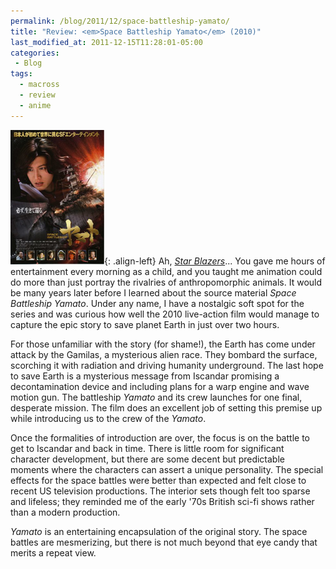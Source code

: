 ```yaml
---
permalink: /blog/2011/12/space-battleship-yamato/
title: "Review: <em>Space Battleship Yamato</em> (2010)"
last_modified_at: 2011-12-15T11:28:01-05:00
categories:
 - Blog
tags:
  - macross
  - review
  - anime
---
```


![Space Battleship Yamato (2010)](/assets/images/reviews/space-battleship-yamato-2010.jpg){: .align-left}
Ah, _[Star Blazers](http://en.wikipedia.org/wiki/Star_Blazers)_... You gave me hours of entertainment every morning as a
child, and you taught me animation could do more than just portray the rivalries of anthropomorphic animals. It would be
many years later before I learned about the source material _Space Battleship Yamato_. Under any name, I have a nostalgic
soft spot for the series and was curious how well the 2010 live-action film would manage to capture the epic story to
save planet Earth in just over two hours.

For those unfamiliar with the story (for shame!), the Earth has come under attack by the Gamilas, a mysterious alien
race. They bombard the surface, scorching it with radiation and driving humanity underground. The last hope to save
Earth is a mysterious message from Iscandar promising a decontamination device and including plans for a warp engine and
wave motion gun. The battleship _Yamato_ and its crew launches for one final, desperate mission. The film does an
excellent job of setting this premise up while introducing us to the crew of the _Yamato_.

Once the formalities of introduction are over, the focus is on the battle to get to Iscandar and back in time. There is
little room for significant character development, but there are some decent but predictable moments where the characters
can assert a unique personality. The special effects for the space battles were better than expected and felt close to
recent US television productions. The interior sets though felt too sparse and lifeless; they reminded me of the early
'70s British sci-fi shows rather than a modern production.

_Yamato_ is an entertaining encapsulation of the original story. The space battles are mesmerizing, but there is not
much beyond that eye candy that merits a repeat view.